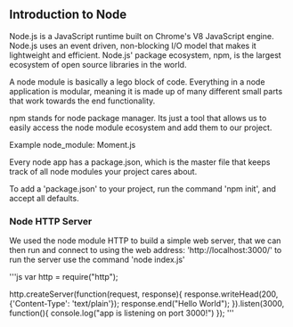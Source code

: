## Introduction to Node

Node.js is a JavaScript runtime built on Chrome's V8 JavaScript engine. Node.js
uses an event driven, non-blocking I/O model that makes it lightweight and
efficient. Node.js' package ecosystem, npm, is the largest ecosystem of open source
libraries in the world.

A node module is basically a lego block of code. Everything in a node application
is modular, meaning it is made up of many different small parts that work
towards the end functionality.

npm stands for node package manager. Its just a tool that allows us to easily
access the node module ecosystem and add them to our project.

Example node_module: Moment.js

Every node app has a package.json, which is the master file that keeps track of
all node modules your project cares about.

To add a 'package.json' to your project, run the command 'npm init', and accept
all defaults.

### Node HTTP Server

We used the node module HTTP to build a simple web server, that we can then run
and connect to using the web address: 'http://localhost:3000/'
to run the server use the command 'node index.js'

'''js
var http = require("http");

http.createServer(function(request, response){
  response.writeHead(200,{'Content-Type': 'text/plain'});
  response.end("Hello World");
}).listen(3000, function(){
  console.log("app is listening on port 3000!")
});
'''
